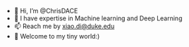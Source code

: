 - 👋 Hi, I’m @ChrisDACE
- 👀 I have expertise in Machine learning and Deep Learning
- 📫 Reach me by xiao.di@duke.edu 
- 🌱 Welcome to my tiny world:)

